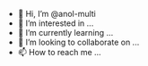 - 👋 Hi, I’m @anol-multi
- 👀 I’m interested in ...
- 🌱 I’m currently learning ...
- 💞️ I’m looking to collaborate on ...
- 📫 How to reach me ...

<!---
anol-multi/anol-multi is a ✨ special ✨ repository because its `README.md` (this file) appears on your GitHub profile.
You can click the Preview link to take a look at your changes.
--->
